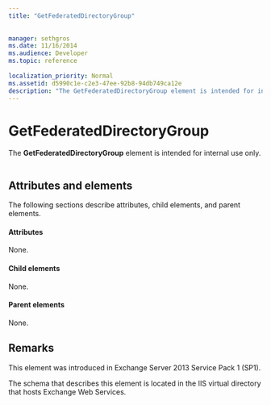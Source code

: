 ```yaml
---
title: "GetFederatedDirectoryGroup"
 
 
manager: sethgros
ms.date: 11/16/2014
ms.audience: Developer
ms.topic: reference
 
localization_priority: Normal
ms.assetid: d5990c1e-c2e3-47ee-92b8-94db749ca12e
description: "The GetFederatedDirectoryGroup element is intended for internal use only."
---
```


# GetFederatedDirectoryGroup

The **GetFederatedDirectoryGroup** element is intended for internal use only. 
  
```

```

## Attributes and elements

The following sections describe attributes, child elements, and parent elements.
  
#### Attributes

None.
  
#### Child elements

None.
  
#### Parent elements

None.
  
## Remarks

This element was introduced in Exchange Server 2013 Service Pack 1 (SP1).
  
The schema that describes this element is located in the IIS virtual directory that hosts Exchange Web Services.
  

